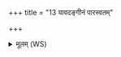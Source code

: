 +++
title = "13 यावदङ्गीनं पारस्वतम्"

+++
<details><summary>मूलम् (WS)</summary>

यावदङ्गीनं पारस्वतं हास्तिनं गार्दभं च यत् ।  
यावदश्वस्य वाजिनस्तावन् मे वर्धतां पसः ॥ ॥ १५ ॥
</details>
